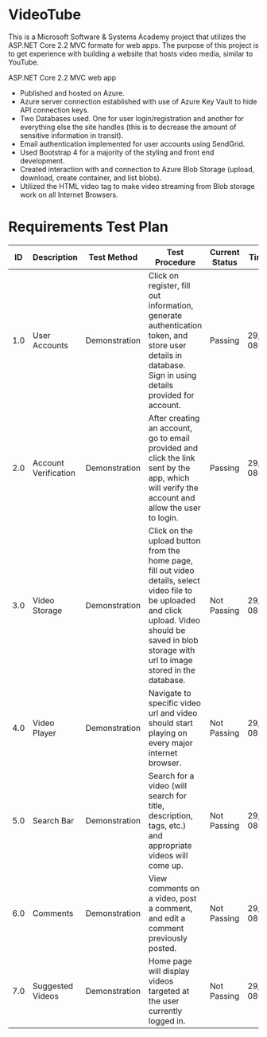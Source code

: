 # VideoTube
This is a Microsoft Software &amp; Systems Academy project that utilizes the ASP.NET Core 2.2 MVC formate for web apps. The purpose of this project is to get experience with building a website that hosts video media, similar to YouTube.

ASP.NET Core 2.2 MVC web app
 - Published and hosted on Azure.
 - Azure server connection established with use of Azure Key Vault to hide API connection keys.
 - Two Databases used. One for user login/registration and another for everything else the site handles (this is to decrease the amount of sensitive information in transit).
 - Email authentication implemented for user accounts using SendGrid.
 - Used Bootstrap 4 for a majority of the styling and front end development.
 - Created interaction with and connection to Azure Blob Storage (upload, download, create container, and list blobs).
 - Utilized the HTML video tag to make video streaming from Blob storage work on all Internet Browsers.


# Requirements Test Plan

| ID             | Description   | Test Method   | Test Procedure | Current Status  | TimeStamp     |
| -------------  | ------------- | ------------- | -------------  | -------------   | ------------- |
| 1.0 | User Accounts | Demonstration  | Click on register, fill out information, generate authentication token, and store user details in database. Sign in using details provided for account.  | Passing | 29/04/2019 0803 |
| 2.0   | Account Verification  | Demonstration  | After creating an account, go to email provided and click the link sent by the app, which will verify the account and allow the user to login. | Passing | 29/04/2019 0803 |
| 3.0 | Video Storage | Demonstration | Click on the upload button from the home page, fill out video details, select video file to be uploaded and click upload. Video should be saved in blob storage with url to image stored in the database. | Not Passing | 29/04/2019 0803 |
| 4.0 | Video Player | Demonstration | Navigate to specific video url and video should start playing on every major internet browser. | Not Passing | 29/04/2019 0803 |
| 5.0 | Search Bar | Demonstration | Search for a video (will search for title, description, tags, etc.) and appropriate videos will come up. | Not Passing | 29/04/2019 0803 |
| 6.0 | Comments | Demonstration | View comments on a video, post a comment, and edit a comment previously posted. | Not Passing | 29/04/2019 0803 |
| 7.0 | Suggested Videos | Demonstration | Home page will display videos targeted at the user currently logged in. | Not Passing | 29/04/2019 0803 |




